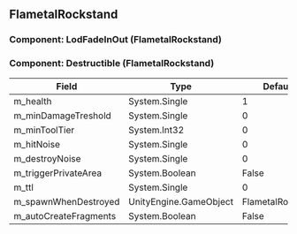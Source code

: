 ## FlametalRockstand

### Component: LodFadeInOut (FlametalRockstand)

### Component: Destructible (FlametalRockstand)

|Field|Type|Default Value|
|---|---|---|
|m_health|System.Single|1|
|m_minDamageTreshold|System.Single|0|
|m_minToolTier|System.Int32|0|
|m_hitNoise|System.Single|0|
|m_destroyNoise|System.Single|0|
|m_triggerPrivateArea|System.Boolean|False|
|m_ttl|System.Single|0|
|m_spawnWhenDestroyed|UnityEngine.GameObject|FlametalRockstand_frac|
|m_autoCreateFragments|System.Boolean|False|

